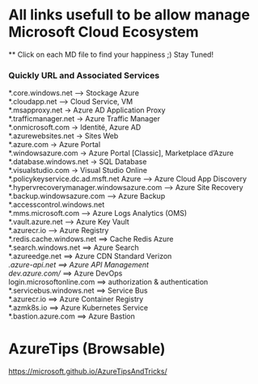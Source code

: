 # All links usefull to be allow manage Microsoft Cloud Ecosystem

** Click on each MD file to find your happiness ;) Stay Tuned!

### Quickly URL and Associated Services <br/>
*.core.windows.net –> Stockage Azure<br/>
*.cloudapp.net –> Cloud Service, VM<br/>
*.msapproxy.net -> Azure AD Application Proxy<br/>
*.trafficmanager.net -> Azure Traffic Manager<br/>
*.onmicrosoft.com -> Identité, Azure AD<br/>
*.azurewebsites.net -> Sites Web<br/>
*.azure.com -> Azure Portal<br/>
*.windowsazure.com -> Azure Portal [Classic], Marketplace d’Azure<br/>
*.database.windows.net -> SQL Database<br/>
*.visualstudio.com -> Visual Studio Online<br/>
*.policykeyservice.dc.ad.msft.net Azure –> Azure Cloud App Discovery<br/>
*.hypervrecoverymanager.windowsazure.com –> Azure Site Recovery<br/>
*.backup.windowsazure.com –> Azure Backup<br/>
*.accesscontrol.windows.net<br/>
*.mms.microsoft.com –> Azure Logs Analytics (OMS)<br/>
*.vault.azure.net –> Azure Key Vault<br/>
*.azurecr.io –> Azure Registry<br/>
*.redis.cache.windows.net ==> Cache Redis Azure<br/>
*.search.windows.net ==> Azure Search<br/>
*.azureedge.net ==> Azure CDN Standard Verizon<br/>
*.azure-api.net ==> Azure API Management<br/>
dev.azure.com/* ==> Azure DevOps<br/>
login.microsoftonline.com ==> authorization & authentication<br/>
*.servicebus.windows.net ==> Service Bus<br/>
*.azurecr.io ==> Azure Container Registry<br/>
*.azmk8s.io ==> Azure Kubernetes Service<br/>
*.bastion.azure.com ==> Azure Bastion<br/>

# AzureTips (Browsable) 
https://microsoft.github.io/AzureTipsAndTricks/

